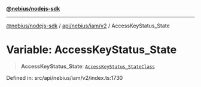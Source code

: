 [**@nebius/nodejs-sdk**](../../../../../README.md)

***

[@nebius/nodejs-sdk](../../../../../README.md) / [api/nebius/iam/v2](../README.md) / AccessKeyStatus\_State

# Variable: AccessKeyStatus\_State

> **AccessKeyStatus\_State**: [`AccessKeyStatus_StateClass`](../type-aliases/AccessKeyStatus_StateClass.md)

Defined in: src/api/nebius/iam/v2/index.ts:1730
